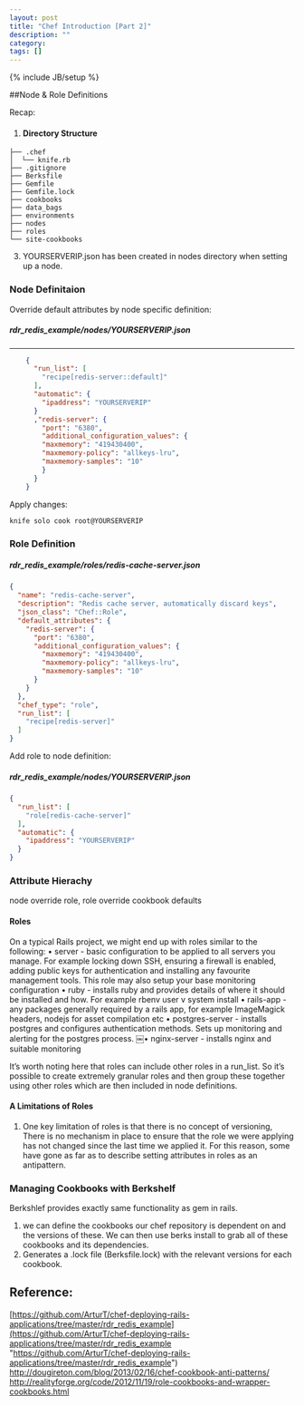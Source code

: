 ```yaml
---
layout: post
title: "Chef Introduction [Part 2]"
description: ""
category: 
tags: []
---
```



{% include JB/setup %}

##Node & Role Definitions

Recap:


1. #### Directory Structure

```   	
├── .chef
│  └── knife.rb
├── .gitignore
├── Berksfile
├── Gemfile
├── Gemfile.lock
├── cookbooks
├── data_bags
├── environments
├── nodes
├── roles
└── site-cookbooks
```
3. YOURSERVERIP.json has been created in nodes directory when setting up a node.

### Node Definitaion

Override default attributes by node specific definition:

##### rdr_redis_example/nodes/YOURSERVERIP.json
---
```json
	{
      "run_list": [
        "recipe[redis-server::default]"
      ],
      "automatic": {
        "ipaddress": "YOURSERVERIP"
      }
      ,"redis-server": {
        "port": "6380",
        "additional_configuration_values": {
        "maxmemory": "419430400",
        "maxmemory-policy": "allkeys-lru",
        "maxmemory-samples": "10"
        }
      }
    }
```
Apply changes:

    knife solo cook root@YOURSERVERIP

### Role Definition

##### rdr_redis_example/roles/redis-cache-server.json
```json
{
  "name": "redis-cache-server",
  "description": "Redis cache server, automatically discard keys",
  "json_class": "Chef::Role",
  "default_attributes": {
    "redis-server": {
      "port": "6380",
      "additional_configuration_values": {
        "maxmemory": "419430400",
        "maxmemory-policy": "allkeys-lru",
        "maxmemory-samples": "10"
      }
    }
  },
  "chef_type": "role",
  "run_list": [
    "recipe[redis-server]"
  ]
}
```
Add role to node definition:

##### rdr_redis_example/nodes/YOURSERVERIP.json
```json
{
  "run_list": [
    "role[redis-cache-server]"
  ],
  "automatic": {
    "ipaddress": "YOURSERVERIP"
  }  
}
```

### Attribute Hierachy 

node override role, role override cookbook defaults

#### Roles

On a typical Rails project, we might end up with roles similar to the following:
• server - basic configuration to be applied to all servers you manage. For example locking down SSH, ensuring a firewall is enabled, adding public keys for authentication and installing any favourite management tools. This role may also setup your base monitoring configuration
• ruby - installs ruby and provides details of where it should be installed and how. For example rbenv user v system install
• rails-app - any packages generally required by a rails app, for example ImageMagick headers, nodejs for asset compilation etc
• postgres-server - installs postgres and configures authentication methods. Sets up monitoring and alerting for the postgres process.
￼• nginx-server - installs nginx and suitable monitoring

It’s worth noting here that roles can include other roles in a run_list. So it’s possible to create extremely granular roles and then group these together using other roles which are then included in node definitions.

#### A Limitations of Roles
1. One key limitation of roles is that there is no concept of versioning, There is no mechanism in place to ensure that the role we were applying has not changed since the last time we applied it. For this reason, some have gone as far as to describe setting attributes in roles as an antipattern.

### Managing Cookbooks with Berkshelf

Berkshlef provides exactly same functionality as gem in rails.

1. we can define the cookbooks our chef repository is dependent on and the versions of these. We can then use berks install to grab all of these cookbooks and its dependencies.
2.  Generates a .lock file (Berksfile.lock) with the relevant versions for each cookbook.

## Reference:
[https://github.com/ArturT/chef-deploying-rails-applications/tree/master/rdr_redis_example](https://github.com/ArturT/chef-deploying-rails-applications/tree/master/rdr_redis_example "https://github.com/ArturT/chef-deploying-rails-applications/tree/master/rdr_redis_example")
http://dougireton.com/blog/2013/02/16/chef-cookbook-anti-patterns/
http://realityforge.org/code/2012/11/19/role-cookbooks-and-wrapper-cookbooks.html

